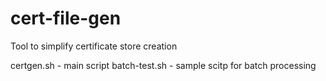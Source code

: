 # cert-file-gen

Tool to simplify certificate store creation

certgen.sh - main script
batch-test.sh - sample scitp for batch processing
